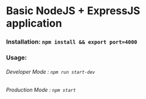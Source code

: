 # Basic NodeJS + ExpressJS application

### Installation: `npm install && export port=4000`

### Usage:  
###### Developer Mode  : `npm run start-dev`
###### Production Mode : `npm start`  
